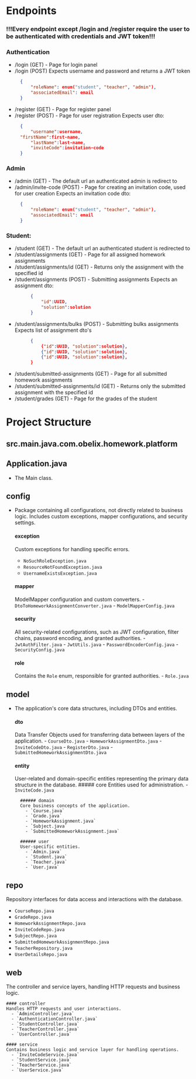 # Endpoints

### !!!Every endpoint except /login and /register require the user to be authenticated with credentials and JWT token!!!

### Authentication
- /login (GET) - Page for login panel
- /login (POST)
  Expects username and password and returns a JWT token
  ```json
	{
		"roleName": enum("student", "teacher", "admin"),
		"associatedEmail": email
	}
  ```
- /register (GET) - Page for register panel
- /register (POST) - Page for user registration
  Expects user dto:
  ```json
	{
		"username":username,
  	"firstName":first-name,
		"lastName":last-name,
		"inviteCode":invitation-code
	}
  ```

### Admin
- /admin (GET) - The default url an authenticated admin is redirect to
- /admin/invite-code (POST) - Page for creating an invitation code, used for user creation
  Expects an invitation code dto:
  ```json
	{
		"roleName": enum("student", "teacher", "admin"),
		"associatedEmail": email
	}
  ```

### Student:
- /student (GET) - The default url an authenticated student is redirected to
- /student/assignments (GET) - Page for all assigned homework assignments
- /student/assignments/id (GET) - Returns only the assignment with the specified id
- /student/assignments (POST) - Submitting assignments
  Expects an assignment dto:
  ```json
		{
			"id":UUID,
			"solution":solution
		}
  ```
- /student/assignments/bulks (POST) - Submitting bulks assignments
  Expects list of assignment dto's
  ```json
		{
			{"id":UUID, "solution":solution},
			{"id":UUID, "solution":solution},
			{"id":UUID, "solution":solution},
		}
  ```
- /student/submitted-assignments (GET) - Page for all submitted homework assignments
- /student/submitted-assignments/id (GET) - Returns only the submitted assignment with the specified id
- /student/grades (GET) - Page for the grades of the student

# Project Structure

## src.main.java.com.obelix.homework.platform

## Application.java
- The Main class.

## config
- Package containing all configurations, not directly related to business logic. Includes custom exceptions, mapper configurations, and security settings.

	#### exception
	Custom exceptions for handling specific errors.
  	- `NoSuchRoleException.java`
  	- `ResourceNotFoundException.java`
  	- `UsernameExistsException.java`

	#### mapper
	ModelMapper configuration and custom converters.
	  - `DtoToHomeworkAssignmentConverter.java`
	  - `ModelMapperConfig.java`
	
	#### security
	All security-related configurations, such as JWT configuration, filter chains, password encoding, and granted authorities.
	  - `JwtAuthFilter.java`
	  - `JwtUtils.java`
	  - `PasswordEncoderConfig.java`
	  - `SecurityConfig.java`
	
	#### role
	Contains the `Role` enum, responsible for granted authorities.
	  - `Role.java`

## model
- The application's core data structures, including DTOs and entities.

	#### dto
	Data Transfer Objects used for transferring data between layers of the application.
	  - `CourseDto.java`
	  - `HomeworkAssignmentDto.java`
	  - `InviteCodeDto.java`
	  - `RegisterDto.java`
	  - `SubmittedHomeworkAssignmentDto.java`
	
	#### entity
	User-related and domain-specific entities representing the primary data structure in the database.
		##### core
		Entities used for administration.
		  - `InviteCode.java`
		
		###### domain
		Core business concepts of the application.
		  - `Course.java`
		  - `Grade.java`
		  - `HomeworkAssignment.java`
		  - `Subject.java`
		  - `SubmittedHomeworkAssignment.java`
		
		###### user
		User-specific entities.
		  - `Admin.java`
		  - `Student.java`
		  - `Teacher.java`
		  - `User.java`

## repo
Repository interfaces for data access and interactions with the database.
  - `CourseRepo.java`
  - `GradeRepo.java`
  - `HomeworkAssignmentRepo.java`
  - `InviteCodeRepo.java`
  - `SubjectRepo.java`
  - `SubmittedHomeworkAssignmentRepo.java`
  - `TeacherRepository.java`
  - `UserDetailsRepo.java`

## web
The controller and service layers, handling HTTP requests and business logic.

	#### controller
	Handles HTTP requests and user interactions.
	  - `AdminController.java`
	  - `AuthenticationController.java`
	  - `StudentController.java`
	  - `TeacherController.java`
	  - `UserController.java`
	
	#### service
	Contains business logic and service layer for handling operations.
	  - `InviteCodeService.java`
	  - `StudentService.java`
	  - `TeacherService.java`
	  - `UserService.java`

